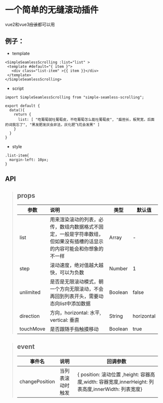 # 一个简单的无缝滚动插件
vue2和vue3~~应该~~都可以用

## 例子：

* template
 ```
<SimpleSeamlessScrolling :list="list" >
  <template #default="{ item }">
    <div class="list-item" >{{ item }}</div>
  </template>
</SimpleSeamlessScrolling>
 ```
* script

```
import SimpleSeamlessScrolling from "simple-seamless-scrolling";
```

```
export default {
  data(){
    return {
      list: [ "吃葡萄就吐葡萄皮，不吃葡萄怎么能吐葡萄皮", "扁担长，板凳宽，后面的词我忘了", "黑发肥发灰会非法，灰化肥飞花会发黑" ]
    }
  }
}
```
 
* style

```
.list-item{
  margin-left: 10px;
}
```

## API

> **props**
>---
>| 参数 | 说明 | 类型 | 默认值 |
>|-----|:------|------|-------|
>| list | 用来渲染滚动的列表，必传，数组内数据格式不固定，一般是字符串数组，但如果没有插槽的话显示的内容可能会和你想象的不一样 | Array | - |
>| step | 滚动速度，绝对值越大越快，可以为负数 | Number | 1 | 
>| unlimited | 是否是无限滚动模式，朝一个方向无限滚动，不会再回到列表开头，需要动态向list中添加数据 | Boolean | false | 
>| direction | 方向，horizontal: 水平, vertical: 垂直 | String | horizontal | 
>| touchMove | 是否跟随手指触摸移动 | Boolean | true | 

> **event**
>---
>| 事件名 | 说明 | 回调参数 |
>|-----|:------|-------|
>| changePosition | 当列表滚动时触发 |  { position: 滚动位置 ,height: 容器高度,width: 容器宽度,innerHeight: 列表高度,innerWidth: 列表宽度}  |


